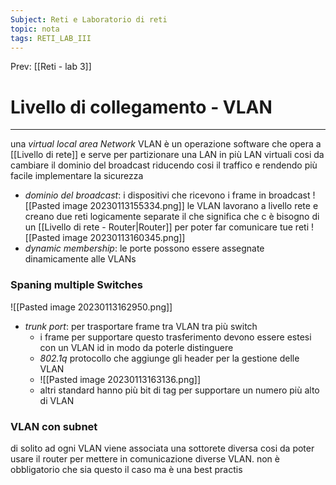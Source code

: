 ```yaml
---
Subject: Reti e Laboratorio di reti
topic: nota
tags: RETI_LAB_III
---
```


Prev: [[Reti - lab 3]]

# Livello di collegamento - VLAN
---
una _virtual local area Network_ VLAN è un operazione software che opera a [[Livello di rete]] e serve per partizionare una LAN in più LAN virtuali cosi da cambiare il dominio del broadcast riducendo cosi il traffico e rendendo più facile implementare la sicurezza    
- _dominio del broadcast_: i dispositivi che ricevono i frame in broadcast 
![[Pasted image 20230113155334.png]]
le VLAN lavorano a livello rete e creano due reti logicamente separate il che significa che c è bisogno di un [[Livello di rete - Router|Router]] per poter far comunicare tue reti
![[Pasted image 20230113160345.png]]
- _dynamic membership_: le porte possono essere assegnate dinamicamente alle VLANs

### Spaning multiple Switches
![[Pasted image 20230113162950.png]]
- _trunk port_: per trasportare frame tra VLAN tra più switch
	- i frame per supportare questo trasferimento devono essere estesi con un VLAN id in modo da poterle distinguere
	- _802.1q_ protocollo che aggiunge gli header per la gestione delle VLAN
	- ![[Pasted image 20230113163136.png]]
	- altri standard hanno più bit di tag per supportare un numero più alto di VLAN


### VLAN con subnet
di solito ad ogni VLAN viene associata una sottorete diversa cosi da poter usare il router per mettere in comunicazione diverse VLAN. non è obbligatorio che sia questo il caso ma è una best practis
